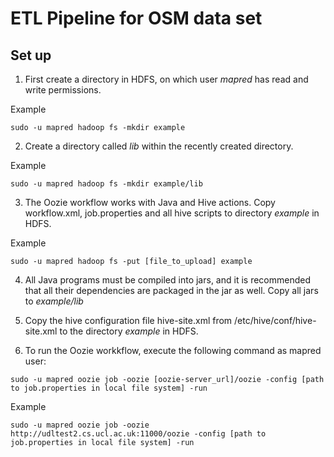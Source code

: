 # ETL Pipeline for OSM data set
## Set up

1. First create a directory in HDFS, on which user *mapred* has read and write permissions.

Example
```
sudo -u mapred hadoop fs -mkdir example
```
2. Create a directory called *lib* within the recently created directory.

Example
```
sudo -u mapred hadoop fs -mkdir example/lib
```
3. The Oozie workflow works with Java and Hive actions. Copy workflow.xml, job.properties and all hive scripts to 
directory *example* in HDFS.

Example
```
sudo -u mapred hadoop fs -put [file_to_upload] example
```
4. All Java programs must be compiled into jars, and it is recommended that all their dependencies are packaged in the jar as well.
Copy all jars to *example/lib*

5. Copy the hive configuration file hive-site.xml from /etc/hive/conf/hive-site.xml to the directory *example*  in HDFS.
6. To run the Oozie workkflow, execute the following command as mapred user:
```
sudo -u mapred oozie job -oozie [oozie-server_url]/oozie -config [path to job.properties in local file system] -run
```
Example
```
sudo -u mapred oozie job -oozie http://udltest2.cs.ucl.ac.uk:11000/oozie -config [path to job.properties in local file system] -run
```
